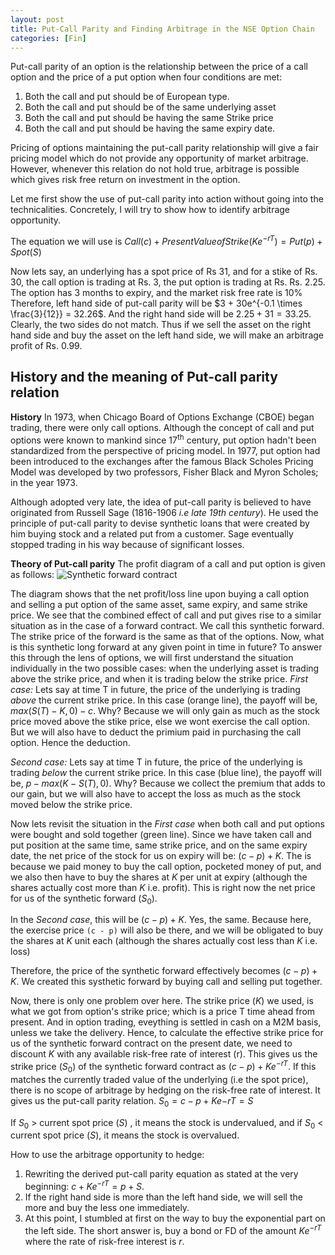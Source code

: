 ```yaml
---
layout: post
title: Put-Call Parity and Finding Arbitrage in the NSE Option Chain
categories: [Fin]
---
```


Put-call parity of an option is the relationship between the price of a call option and the price of a put option when four conditions are met:
1. Both the call and put should be of European type.
2. Both the call and put should be of the same underlying asset
3. Both the call and put should be having the same Strike price
4. Both the call and put should be having the same expiry date.

Pricing of options maintaining the put-call parity relationship will give a fair pricing model which do not provide any opportunity of market arbitrage.
However, whenever this relation do not hold true, arbitrage is possible which gives risk free return on investment in the option.

Let me first show the use of put-call parity into action without going into the technicalities. Concretely, I will try to show how to identify arbitrage opportunity.

The equation we will use is $Call (c) + Present Value of Strike (Ke^{-rT}) = Put (p) + Spot (S)$

Now lets say, an underlying has a spot price of Rs 31, and for a stike of Rs. 30, the call option is trading at Rs. 3, the put option is trading at Rs. Rs. 2.25. The option has 3 months to expiry, and the market risk free rate is 10%
Therefore, left hand side of put-call parity will be $3 + 30e^{-0.1 \times \frac{3}{12}} = 32.26$. And the right hand side will be $2.25 + 31 = 33.25$.
Clearly, the two sides do not match. Thus if we sell the asset on the right hand side and buy the asset on the left hand side, we will make an arbitrage profit of Rs. 0.99.

## History and the meaning of Put-call parity relation

**History**
In 1973, when Chicago Board of Options Exchange (CBOE) began trading, there were only call options. Although the concept of call and put options were known to mankind since 17<sup>th</sup> century, put option hadn't been standardized from the perspective of pricing model.
In 1977, put option had been introduced to the exchanges after the famous Black Scholes Pricing Model was developed by two professors, Fisher Black and Myron Scholes; in the year 1973.

Although adopted very late, the idea of put-call parity is believed to have originated from Russell Sage (1816-1906 *i.e late 19th century*). He used the principle of put-call parity to devise synthetic loans that were created by him buying stock and a related put from a customer. Sage eventually stopped trading in his way because of significant losses.

**Theory of Put-call parity**
The profit diagram of a call and put option is given as follows:
![Synthetic forward contract]({{site.baseurl}}/assets/img/2024-06-30-put_call_parity_fig1.png)

The diagram shows that the net profit/loss line upon buying a call option and selling a put option of the same asset, same expiry, and same strike price. We see that the combined effect of call and put gives rise to a similar situation as in the case of a forward contract. We call this synthetic forward. The strike price of the forward is the same as that of the options. Now, what is this synthetic long forward at any given point in time in future? 
To answer this through the lens of options, we will first understand the situation individually in the two possible cases: when the underlying asset is trading above the strike price, and when it is trading below the strike price.
*First case:* Lets say at time T in future, the price of the underlying is trading *above* the current strike price. 
In this case (orange line), the payoff will be, $max(S(T) - K, 0) - c$. Why? Because we will only gain as much as the stock price moved above the stike price, else we wont exercise the call option. But we will also have to deduct the primium paid in purchasing the call option. Hence the deduction.

*Second case:* Lets say at time T in future, the price of the underlying is trading *below* the current strike price. 
In this case (blue line), the payoff will be, $p - max(K - S(T), 0)$. Why? Because we collect the premium that adds to our gain, but we will also have to accept the loss as much as the stock moved below the strike price.

Now lets revisit the situation in the *First case* when both call and put options were bought and sold together (green line). Since we have taken call and put position at the same time, same strike price, and on the same expiry date, the net price of the stock for us on expiry will be:
$(c - p) + K$. 
The is because we paid money to buy the call option, pocketed money of put, and we also then have to buy the shares at $K$ per unit at expiry (although the shares actually cost more than $K$ i.e. profit). This is right now the net price for us of the synthetic forward ($S_0$).

In the *Second case*, this will be $(c - p) + K$. Yes, the same. Because here, the exercise price `(c - p)` will also be there, and we will be obligated to buy the shares at $K$ unit each (although the shares actually cost less than $K$ i.e. loss)

Therefore, the price of the synthetic forward effectively becomes $(c - p) + K$. We created this systhetic forward by buying call and selling put together.

Now, there is only one problem over here. The strike price ($K$) we used, is what we got from option's strike price; which is a price T time ahead from present. 
And in option trading, eveything is settled in cash on a M2M basis, unless we take the delivery.
Hence, to calculate the effective strike price for us of the synthetic forward contract on the present date, we need to discount $K$ with any available risk-free rate of interest (r).
This gives us the strike price ($S_0$) of the synthetic forward contract as $(c - p) + Ke^{-rT}$. If this matches the currently traded value of the underlying (i.e the spot price), there is no scope of arbitrage by hedging on the risk-free rate of interest. It gives us the put-call parity relation.
$S_0 = c - p + Ke{-rT} = S$

If $S_0$ \> current spot price ($S$) , it means the stock is undervalued, and if $S_0$ \< current spot price ($S$), it means the stock is overvalued.

How to use the arbitrage opportunity to hedge:
1. Rewriting the derived put-call parity equation as stated at the very beginning: $c + Ke^{-rT} = p + S$.
2. If the right hand side is more than the left hand side, we will sell the more and buy the less one immediately.
3. At this point, I stumbled at first on the way to buy the exponential part on the left side. The short answer is, buy a bond or FD of the amount $Ke^{-rT}$ where the rate of risk-free interest is $r$. 

